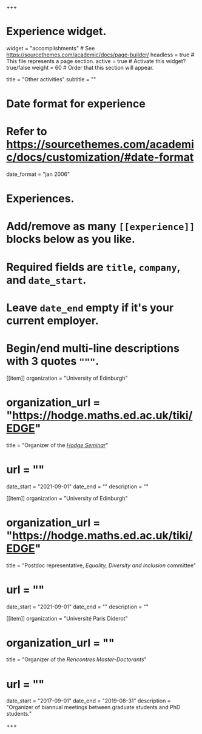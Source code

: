 +++
# Experience widget.
widget = "accomplishments"  # See https://sourcethemes.com/academic/docs/page-builder/
headless = true  # This file represents a page section.
active = true # Activate this widget? true/false
weight = 60  # Order that this section will appear.

title = "Other activities"
subtitle = ""

# Date format for experience
#   Refer to https://sourcethemes.com/academic/docs/customization/#date-format
date_format = "jan 2006"

# Experiences.
#   Add/remove as many `[[experience]]` blocks below as you like.
#   Required fields are `title`, `company`, and `date_start`.
#   Leave `date_end` empty if it's your current employer.
#   Begin/end multi-line descriptions with 3 quotes `"""`.

[[item]]
  organization = "University of Edinburgh"
# organization_url = "https://hodge.maths.ed.ac.uk/tiki/EDGE"
  title = "Organizer of the [*Hodge Seminar*](https://hodge.maths.ed.ac.uk/tiki/EDGE)"
#  url = ""
 date_start = "2021-09-01"
  date_end = ""
  description = ""

[[item]]
  organization = "University of Edinburgh"
# organization_url = "https://hodge.maths.ed.ac.uk/tiki/EDGE"
  title = "Postdoc representative, *Equality, Diversity and Inclusion* committee"
#  url = ""
 date_start = "2021-09-01"
  date_end = ""
  description = ""

[[item]]
  organization = "Université Paris Diderot"
# organization_url = ""
  title = "Organizer of the *Rencontres Master-Doctorants*"
#  url = ""
  date_start = "2017-09-01"
  date_end = "2019-08-31"
  description = "Organizer of biannual meetings between graduate students and PhD students."




+++
